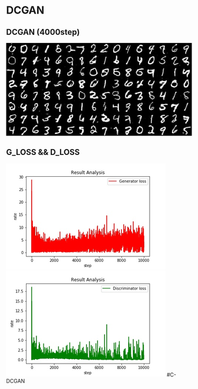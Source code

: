  # DCGAN



## DCGAN (4000step)
![image](https://github.com/Allen123321/D-L/blob/master/gan-network/local_run/04000-gen.jpg)
## G_LOSS && D_LOSS
![image](https://github.com/Allen123321/D-L/blob/master/gan-network/DC-GAN/G_loss.jpg)
![image](https://github.com/Allen123321/D-L/blob/master/gan-network/DC-GAN/_D_loss.jpg)
#C-DCGAN
